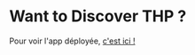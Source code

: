# Want to Discover THP ?

Pour voir l'app déployée, [c'est ici !](https://discover-thp.herokuapp.com/)
